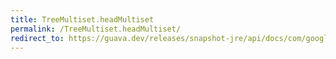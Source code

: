 ```yaml
---
title: TreeMultiset.headMultiset
permalink: /TreeMultiset.headMultiset/
redirect_to: https://guava.dev/releases/snapshot-jre/api/docs/com/google/common/collect/TreeMultiset.html#headMultiset-E-com.google.common.collect.BoundType-
---
```

